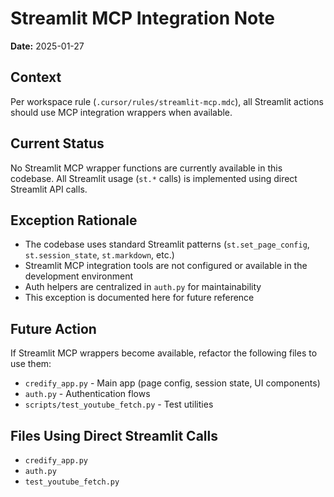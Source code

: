 # Streamlit MCP Integration Note

**Date:** 2025-01-27

## Context
Per workspace rule (`.cursor/rules/streamlit-mcp.mdc`), all Streamlit actions should use MCP integration wrappers when available.

## Current Status
No Streamlit MCP wrapper functions are currently available in this codebase. All Streamlit usage (`st.*` calls) is implemented using direct Streamlit API calls.

## Exception Rationale
- The codebase uses standard Streamlit patterns (`st.set_page_config`, `st.session_state`, `st.markdown`, etc.)
- Streamlit MCP integration tools are not configured or available in the development environment
- Auth helpers are centralized in `auth.py` for maintainability
- This exception is documented here for future reference

## Future Action
If Streamlit MCP wrappers become available, refactor the following files to use them:
- `credify_app.py` - Main app (page config, session state, UI components)
- `auth.py` - Authentication flows
- `scripts/test_youtube_fetch.py` - Test utilities

## Files Using Direct Streamlit Calls
- `credify_app.py`
- `auth.py`
- `test_youtube_fetch.py`


